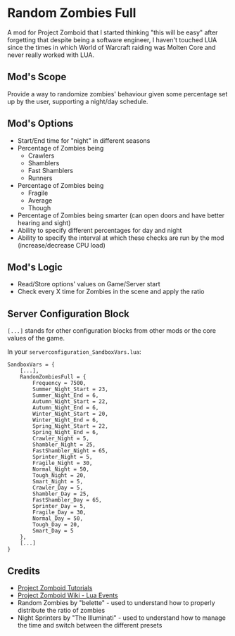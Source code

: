 # Random Zombies Full

A mod for Project Zomboid that I started thinking "this will be easy" after forgetting that despite being a software engineer, I haven't touched LUA since the times in which World of Warcraft raiding was Molten Core and never really worked with LUA.

## Mod's Scope

Provide a way to randomize zombies' behaviour given some percentage set up by the user, supporting a night/day schedule.

## Mod's Options

- Start/End time for "night" in different seasons
- Percentage of Zombies being
    - Crawlers
    - Shamblers
    - Fast Shamblers
    - Runners
- Percentage of Zombies being
    - Fragile
    - Average
    - Though
- Percentage of Zombies being smarter (can open doors and have better hearing and sight)
- Ability to specify different percentages for day and night
- Ability to specify the interval at which these checks are run by the mod (increase/decrease CPU load)

## Mod's Logic

- Read/Store options' values on Game/Server start
- Check every X time for Zombies in the scene and apply the ratio

## Server Configuration Block

`[...]` stands for other configuration blocks from other mods or the core values of the game.

In your `serverconfiguration_SandboxVars.lua`:

```
SandboxVars = {
    [...],
    RandomZombiesFull = {
        Frequency = 7500,
        Summer_Night_Start = 23,
        Summer_Night_End = 6,
        Autumn_Night_Start = 22,
        Autumn_Night_End = 6,
        Winter_Night_Start = 20,
        Winter_Night_End = 6,
        Spring_Night_Start = 22,
        Spring_Night_End = 6,
        Crawler_Night = 5,
        Shambler_Night = 25,
        FastShambler_Night = 65,
        Sprinter_Night = 5,
        Fragile_Night = 30,
        Normal_Night = 50,
        Tough_Night = 20,
        Smart_Night = 5,
        Crawler_Day = 5,
        Shambler_Day = 25,
        FastShambler_Day = 65,
        Sprinter_Day = 5,
        Fragile_Day = 30,
        Normal_Day = 50,
        Tough_Day = 20,
        Smart_Day = 5
    },
    [...]
}
```

## Credits

- [Project Zomboid Tutorials](https://theindiestone.com/forums/index.php?/forum/53-tutorials-resources/)
- [Project Zomboid Wiki - Lua Events](https://pzwiki.net/wiki/Modding:Lua_Events)
- Random Zombies by "belette" - used to understand how to properly distribute the ratio of zombies
- Night Sprinters by "The Illuminati" - used to understand how to manage the time and switch between the different presets
